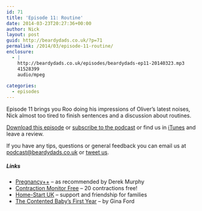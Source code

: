 ```yaml
---
id: 71
title: 'Episode 11: Routine'
date: 2014-03-23T20:27:36+00:00
author: Nick
layout: post
guid: http://beardydads.co.uk/?p=71
permalink: /2014/03/episode-11-routine/
enclosure:
  - |
    http://beardydads.co.uk/episodes/beardydads-ep11-20140323.mp3
    41528399
    audio/mpeg
    
categories:
  - episodes
---
```

Episode 11 brings you Roo doing his impressions of Oliver&#8217;s latest noises, Nick almost too tired to finish sentences and a discussion about routines.

[Download this episode](http://beardydads.co.uk/episodes/beardydads-ep11-20140323.mp3) or [subscribe to the podcast](http://feeds.feedburner.com/BeardyDads) or find us in [iTunes](https://itunes.apple.com/gb/podcast/beardy-dads/id798785734) and leave a review.

If you have any tips, questions or general feedback you can email us at <podcast@beardydads.co.uk> or [tweet us](http://twitter.com/beardydads).

##### Links

  * [Pregnancy++](https://itunes.apple.com/ie/app/pregnancy-++/id505862554?mt=8) &#8211; as recommended by Derek Murphy
  * [Contraction Monitor Free](https://itunes.apple.com/us/app/contraction-monitor-free-contractions/id463656697?mt=8) &#8211; 20 contractions free!
  * [Home-Start UK](http://www.home-start.org.uk/) &#8211; support and friendship for families
  * [The Contented Baby&#8217;s First Year](http://www.amazon.co.uk/Contented-Babys-First-Year-contented-ebook/dp/B007TNR036/) &#8211; by Gina Ford